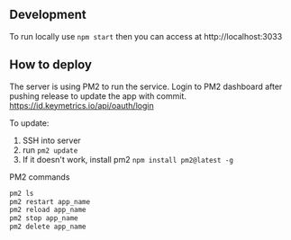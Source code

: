 ## Development
To run locally use ``npm start`` then you can access at http://localhost:3033

## How to deploy

The server is using PM2 to run the service. Login to PM2 dashboard after pushing release to update the app with commit.
https://id.keymetrics.io/api/oauth/login 

To update:
1. SSH into server
2. run ``pm2 update``
3. If it doesn't work, install pm2 ``npm install pm2@latest -g``

PM2 commands
```bash
pm2 ls
pm2 restart app_name
pm2 reload app_name
pm2 stop app_name
pm2 delete app_name
```